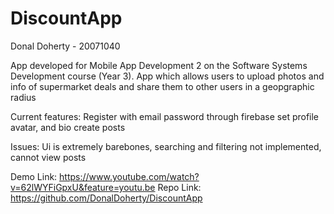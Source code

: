 # DiscountApp

Donal Doherty - 20071040

App developed for Mobile App Development 2 on the Software Systems Development course (Year 3). App which allows users to upload photos 
and info of supermarket deals and share them to other users in a geopgraphic radius

Current features:
Register with email password through firebase
set profile avatar, and bio
create posts

Issues:
Ui is extremely barebones,
searching and filtering not implemented,
cannot view posts

Demo Link: https://www.youtube.com/watch?v=62lWYFiGpxU&feature=youtu.be
Repo Link: https://github.com/DonalDoherty/DiscountApp
